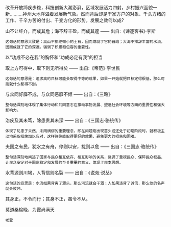 

改革开放蹄疾步稳，科技创新大潮澎湃，区域发展活力四射，乡村振兴面貌一新..……..神州大地洋溢着发展新气象。然而背后却是干家方户的对象、千头方绪的工作、千辛方苦的付出、千变方化的形势，发展之效何以成?


山不让纤介，而成其危；海不辞丰盈，而成其邃 —— 出自:《谏逐客书》·李斯
	
	这句话的意思大致是：高山不拒绝微小的土石，因而成就了它的巍峨；大海不推辞丰富的水流，因而成就了它的深邃。强调了积累和包容的重要性。

以“功成不必在我”的胸怀和“功成必定有我”的担当


取上方可得中，取下则无所得矣 —— 出自:《帝范》·李世民

	这句话的意思是：追求高的目标可能会取得中等的成果，如果一开始就把目标定得很低，那么可能就什么都得不到。

与众同好靡不成，与众同恶靡不倾 —— 出自：《三略》

	整句话深刻地体现了集体行动和共同意志在推动事物发展、塑造社会环境等方面的重要性和强大影响力。

治疾及其未笃，除患贵其未深 —— 出自：《三国志·骆统传》

	体现了防患于未然、未雨绸缪的重要理念，即在问题刚出现苗头或还处于初期阶段时，就积极主动地采取措施加以应对，这样往往能取得更好的效果，避免更大的损失和困难。

夫国之有民，犹水之有舟，停则以安，扰则以危 —— 出自：《三国志·骆统传》

	整句话深刻地阐述了国家与民众相互依存、相互影响的关系，强调了重视民众、保障民众权益、让民众安定对于国家稳定和发展的至关重要的意义，体现了民本思想。

水背源则川竭，人背信则名裂 —— 出自：《说苑·说丛》

	这句话的意思是：水流如果背离了源头，那么河流就会干涸；人如果违背了诚信，那么他的名声就会败坏。

其身正，不令而行；其身不正，虽令不从。


莫道桑榆晚，为霞尚满天

	老登